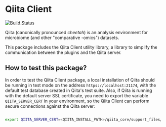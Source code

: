 Qiita Client
============

[![Build Status](https://github.com/qiita-spots/qiita_client/actions/workflows/qiita-ci.yml/badge.svg)](https://github.com/qiita-spots/qiita_client/actions/workflows/qiita-ci.yml)

Qiita (canonically pronounced *cheetah*) is an analysis environment for microbiome (and other "comparative -omics") datasets.

This package includes the Qiita Client utility library, a library to simplify the communication between the plugins and the Qiita server.

How to test this package?
-------------------------
In order to test the Qiita Client package, a local installation of Qiita should be running in test mode on the address `https://localhost:21174`, with the default test database created in Qiita's test suite.
Also, if Qiita is running with the default server SSL certificate, you need to export the variable `QIITA_SERVER_CERT` in your environment, so the Qiita Client can perform secure connections against the Qiita server:

```bash

export QIITA_SERVER_CERT=<QIITA_INSTALL_PATH>/qiita_core/support_files/server.crt
```
